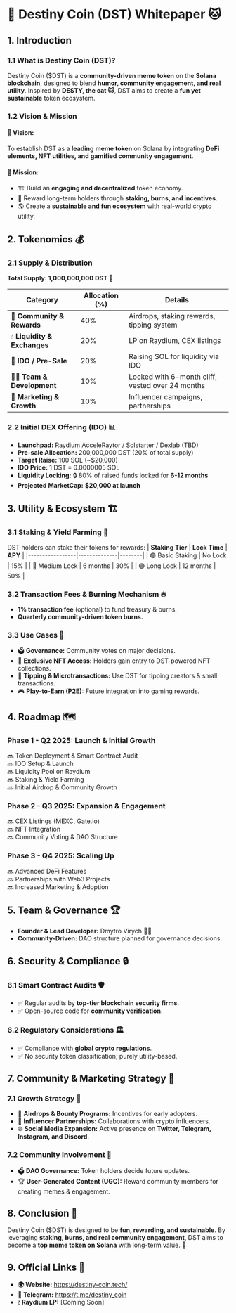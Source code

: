 # **🚀 Destiny Coin (DST) Whitepaper 🐱**

## **1. Introduction**
### **1.1 What is Destiny Coin (DST)?**
Destiny Coin ($DST) is a **community-driven meme token** on the **Solana blockchain**, designed to blend **humor, community engagement, and real utility**. Inspired by **DESTY, the cat 🐱**, DST aims to create a **fun yet sustainable** token ecosystem. 

### **1.2 Vision & Mission**
#### **🎯 Vision:**
To establish DST as a **leading meme token** on Solana by integrating **DeFi elements, NFT utilities, and gamified community engagement**.

#### **🎯 Mission:**
- 🏗️ Build an **engaging and decentralized** token economy.
- 🎁 Reward long-term holders through **staking, burns, and incentives**.
- 🌎 Create a **sustainable and fun ecosystem** with real-world crypto utility.

## **2. Tokenomics 💰**
### **2.1 Supply & Distribution**
**Total Supply: 1,000,000,000 DST** 🏦

| **Category**               | **Allocation (%)** | **Details** |
|----------------------------|--------------------|-------------|
| 🎉 **Community & Rewards**    | 40%                | Airdrops, staking rewards, tipping system |
| 💧 **Liquidity & Exchanges**  | 20%                | LP on Raydium, CEX listings |
| 🎯 **IDO / Pre-Sale**         | 20%                | Raising SOL for liquidity via IDO |
| 👨‍💻 **Team & Development**     | 10%                | Locked with 6-month cliff, vested over 24 months |
| 📢 **Marketing & Growth**     | 10%                | Influencer campaigns, partnerships |

### **2.2 Initial DEX Offering (IDO) 📊**
- **Launchpad:** Raydium AcceleRaytor / Solstarter / Dexlab (TBD)
- **Pre-sale Allocation:** 200,000,000 DST (20% of total supply)
- **Target Raise:** 100 SOL (~$20,000)
- **IDO Price:** 1 DST = 0.0000005 SOL
- **Liquidity Locking:** 🔒 80% of raised funds locked for **6-12 months**
- **Projected MarketCap:** **$20,000 at launch**

## **3. Utility & Ecosystem 🏗️**
### **3.1 Staking & Yield Farming 🌾**
DST holders can stake their tokens for rewards:
| **Staking Tier** | **Lock Time** | **APY** |
|-----------------|--------------|--------|
| 🟢 Basic Staking  | No Lock       | 15%    |
| 🔵 Medium Lock    | 6 months      | 30%    |
| 🟣 Long Lock      | 12 months     | 50%    |

### **3.2 Transaction Fees & Burning Mechanism 🔥**
- **1% transaction fee** (optional) to fund treasury & burns.
- **Quarterly community-driven token burns.**

### **3.3 Use Cases 🚀**
- 🗳️ **Governance:** Community votes on major decisions.
- 🎨 **Exclusive NFT Access:** Holders gain entry to DST-powered NFT collections.
- 💸 **Tipping & Microtransactions:** Use DST for tipping creators & small transactions.
- 🎮 **Play-to-Earn (P2E):** Future integration into gaming rewards.

## **4. Roadmap 🗺️**
### **Phase 1 - Q2 2025: Launch & Initial Growth**
🔜 Token Deployment & Smart Contract Audit  
🔜 IDO Setup & Launch  
🔜 Liquidity Pool on Raydium  
🔜 Staking & Yield Farming  
🔜 Initial Airdrop & Community Growth  

### **Phase 2 - Q3 2025: Expansion & Engagement**
🔜 CEX Listings (MEXC, Gate.io)  
🔜 NFT Integration  
🔜 Community Voting & DAO Structure  

### **Phase 3 - Q4 2025: Scaling Up**
🔜 Advanced DeFi Features  
🔜 Partnerships with Web3 Projects  
🔜 Increased Marketing & Adoption  

## **5. Team & Governance 🏆**
- **Founder & Lead Developer:** Dmytro Virych 👨‍💻
- **Community-Driven:** DAO structure planned for governance decisions.

## **6. Security & Compliance 🔒**
### **6.1 Smart Contract Audits 🛡️**
- ✅ Regular audits by **top-tier blockchain security firms**.
- ✅ Open-source code for **community verification**.

### **6.2 Regulatory Considerations 🏛️**
- ✅ Compliance with **global crypto regulations**.
- ✅ No security token classification; purely utility-based.

## **7. Community & Marketing Strategy 🎯**
### **7.1 Growth Strategy 📢**
- 🎁 **Airdrops & Bounty Programs:** Incentives for early adopters.
- 🎥 **Influencer Partnerships:** Collaborations with crypto influencers.
- 🌐 **Social Media Expansion:** Active presence on **Twitter, Telegram, Instagram, and Discord**.

### **7.2 Community Involvement 🤝**
- 🗳️ **DAO Governance:** Token holders decide future updates.
- 🏆 **User-Generated Content (UGC):** Reward community members for creating memes & engagement.

## **8. Conclusion 🎉**
Destiny Coin ($DST) is designed to be **fun, rewarding, and sustainable**. By leveraging **staking, burns, and real community engagement**, DST aims to become a **top meme token on Solana** with long-term value. 🚀

## **9. Official Links 🔗**
- **🌍 Website:** https://destiny-coin.tech/
- **💬 Telegram:** https://t.me/destiny_coin
- **💧 Raydium LP:** [Coming Soon]
